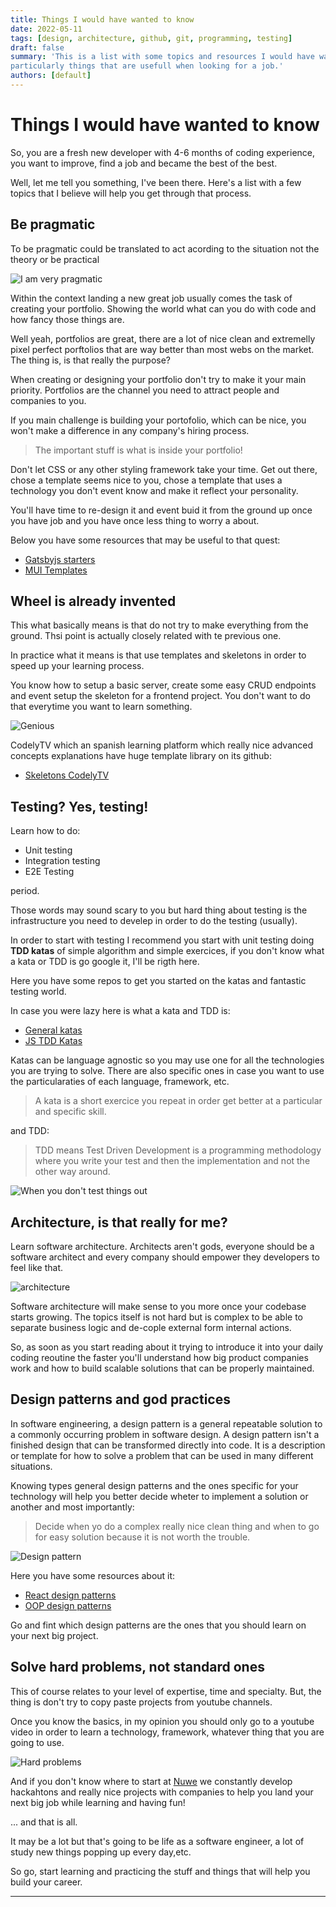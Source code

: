 ```yaml
---
title: Things I would have wanted to know
date: 2022-05-11
tags: [design, architecture, github, git, programming, testing]
draft: false
summary: 'This is a list with some topics and resources I would have wanted to know when I started coding 
particularly things that are usefull when looking for a job.'
authors: [default]
---
```


# Things I would have wanted to know

So, you are a fresh new developer with 4-6 months of coding experience, you want to improve, find a job and became the best of the best.

Well, let me tell you something, I've been there. Here's a list with a few topics that I believe will help you get through that process.

## Be pragmatic

To be pragmatic could be translated to act acording to the situation not the theory or be practical

![I am very pragmatic](https://media.giphy.com/media/ic1I4A9wvW9QGeOOvV/giphy.gif)

Within the context landing a new great job usually comes the task of creating your portfolio. Showing the world what can you do with code and how fancy those
things are.

Well yeah, portfolios are great, there are a lot of nice clean and extremelly pixel perfect porftolios that are way better than most webs on the market. The thing is, is that really the purpose?

When creating or designing your portfolio don't try to make it your main priority. Portfolios are the channel you need to attract people and companies to you.

If you main challenge is building your portofolio, which can be nice, you won't make a difference in any company's hiring process.

> The important stuff is what is inside your portfolio!

Don't let CSS or any other styling framework take your time. Get out there, chose a template seems nice to you, chose a template that uses a technology you don't event know and make it reflect your personality.

You'll have time to re-design it and event buid it from the ground up once you have job and you have once less thing to worry a about.

Below you have some resources that may be useful to that quest:

- [Gatsbyjs starters](https://www.gatsbyjs.com/starters/)
- [MUI Templates](https://mui.com/material-ui/getting-started/templates/)

## Wheel is already invented

This what basically means is that do not try to make everything from the ground. Thsi point is actually closely related with te previous one.

In practice what it means is that use templates and skeletons in order to speed up your learning process.

You know how to setup a basic server, create some easy CRUD endpoints and event setup the skeleton for a frontend project. You don't want to do that everytime you want to learn something.

![Genious](https://media.giphy.com/media/5feFH4ASqc7Gvto3Er/giphy.gif)

CodelyTV which an spanish learning platform which really nice advanced concepts explanations have huge template library on its github:

- [Skeletons CodelyTV](https://github.com/CodelyTV)

## Testing? Yes, testing!

Learn how to do:

- Unit testing
- Integration testing
- E2E Testing

period.

Those words may sound scary to you but hard thing about testing is the infrastructure you need to develep in order to do the testing (usually).

In order to start with testing I recommend you start with unit testing doing **TDD katas** of simple algorithm and simple exercices, if you don't know what a kata or TDD is go google it, I'll be rigth here.

Here you have some repos to get you started on the katas and fantastic testing world.

In case you were lazy here is what a kata and TDD is:

- [General katas](https://kata-log.rocks/tdd)
- [JS TDD Katas](https://github.com/wix/tdd-katas)

Katas can be language agnostic so you may use one for all the technologies you are trying to solve. There are also specific ones in case you want to use the particularaties of each language, framework, etc.

> A kata is a short exercice you repeat in order get better at a particular and specific skill.

and TDD:

> TDD means Test Driven Development is a programming methodology where you write your test and then the implementation and not the other way around.

![When you don't test things out](https://media.giphy.com/media/1259MWmmyDyOn6/giphy.gif)

## Architecture, is that really for me?

Learn software architecture. Architects aren't gods, everyone should be a software architect and every company should empower they developers to feel like that.

![architecture](https://media.giphy.com/media/26FPxK7LVhEHammiY/giphy.gif)

Software architecture will make sense to you more once your codebase starts growing. The topics itself is not hard but is complex to be able to separate business logic and de-cople external form internal actions.

So, as soon as you start reading about it trying to introduce it into your daily coding reoutine the faster you'll understand how big product companies work and how to build scalable solutions that can be properly maintained.

## Design patterns and god practices

In software engineering, a design pattern is a general repeatable solution to a commonly occurring problem in software design. A design pattern isn't a finished design that can be transformed directly into code. It is a description or template for how to solve a problem that can be used in many different situations.

Knowing types general design patterns and the ones specific for your technology will help you better decide wheter to implement a solution or another and most importantly:

> Decide when yo do a complex really nice clean thing and when to go for easy solution because it is not worth the trouble.

![Design pattern](https://media.giphy.com/media/bVJmilgAPW43cdpniz/giphy.gif)

Here you have some resources about it:

- [React design patterns](https://www.uxpin.com/studio/blog/react-design-patterns/)
- [OOP design patterns](https://www.youtube.com/watch?v=NU_1StN5Tkk)

Go and fint which design patterns are the ones that you should learn on your next big project.

## Solve hard problems, not standard ones

This of course relates to your level of expertise, time and specialty. But, the thing is don't try to copy paste projects from youtube channels.

Once you know the basics, in my opinion you should only go to a youtube video in order to learn a technology, framework, whatever thing that you are going to use.

![Hard problems](https://media.giphy.com/media/FuSJ5C7SSHlZCxjC6q/giphy-downsized-large.gif)

And if you don't know where to start at [Nuwe](https://nuwe.io) we constantly develop hackahtons and really nice projects with companies to help you land your next big job while learning and having fun!

... and that is all.

It may be a lot but that's going to be life as a software engineer, a lot of study new things popping up every day,etc.

So go, start learning and practicing the stuff and things that will help you build your career.

---

